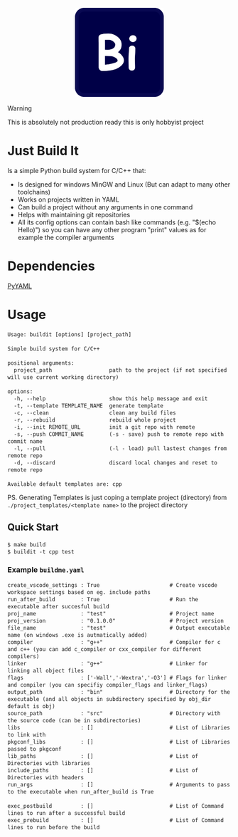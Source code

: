 <p align="center">
<img src="BuildIt.png" alt="drawing" width="200"/>
</p>

> [!WARNING]
> This is absolutely not production ready this is only hobbyist project

# Just Build It

Is a simple Python build system for C/C++ that:
- Is designed for windows MinGW and Linux (But can adapt to many other toolchains)
- Works on projects written in YAML
- Can build a project without any arguments in one command
- Helps with maintaining git repositories
- All its config options can contain bash like commands (e.g. "$(echo Hello)") so you can have any other program "print" values as for example the compiler arguments

# Dependencies

[PyYAML](https://pypi.org/project/PyYAML/)

# Usage

```
Usage: buildit [options] [project_path]

Simple build system for C/C++

positional arguments:
  project_path                  path to the project (if not specified will use current working directory)

options:
  -h, --help                    show this help message and exit
  -t, --template TEMPLATE_NAME  generate template
  -c, --clean                   clean any build files
  -r, --rebuild                 rebuild whole project
  -i, --init REMOTE_URL         init a git repo with remote
  -s, --push COMMIT_NAME        (-s - save) push to remote repo with commit name
  -l, --pull                    (-l - load) pull lastest changes from remote repo
  -d, --discard                 discard local changes and reset to remote repo

Available default templates are: cpp
```

PS. Generating Templates is just coping a template project (directory) from `./project_templates/<template name>` to the project directory

## Quick Start

```console
$ make build
$ buildit -t cpp test
```

### Example `buildme.yaml`

```
create_vscode_settings : True                      # Create vscode workspace settings based on eg. include paths
run_after_build        : True                      # Run the executable after succesful build
proj_name              : "test"                    # Project name
proj_version           : "0.1.0.0"                 # Project version
file_name              : "test"                    # Output executable name (on windows .exe is autmatically added)
compiler               : "g++"                     # Compiler for c and c++ (you can add c_compiler or cxx_compiler for different compilers)
linker                 : "g++"                     # Linker for linking all object files
flags                  : ['-Wall','-Wextra','-O3'] # Flags for linker and compiler (you can specifiy compiler_flags and linker_flags)
output_path            : "bin"                     # Directory for the executable (and all objects in subdirectory specified by obj_dir default is obj)
source_path            : "src"                     # Directory with the source code (can be in subdirectories)
libs                   : []                        # List of Libraries to link with
pkgconf_libs           : []                        # List of Libraries passed to pkgconf
lib_paths              : []                        # List of Directories with libraries
include_paths          : []                        # List of Directories with headers
run_args               : []                        # Arguments to pass to the executable when run_after_build is True

exec_postbuild         : []                        # List of Command lines to run after a successful build
exec_prebuild          : []                        # List of Command lines to run before the build

```